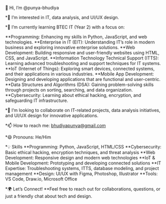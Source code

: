 👋 Hi, I’m @punya-bhudiya

*👀 I’m interested in IT, data analysis, and UI/UX design.

*🌱 I’m currently learning BTEC IT (Year 2) with a focus on:

**Programming: Enhancing my skills in Python, JavaScript, and web technologies.
**Enterprise in IT (EIT): Understanding IT’s role in modern business and exploring innovative enterprise solutions.
**Web Development: Building responsive and user-friendly websites using HTML, CSS, and JavaScript.
**Information Technology Technical Support (ITTS): Learning advanced troubleshooting and support techniques for IT systems.
**IoT (Internet of Things): Exploring smart devices, connected systems, and their applications in various industries.
**Mobile App Development: Designing and developing applications that are functional and user-centric.
**Data Structures and Algorithms (DSA): Gaining problem-solving skills through projects on sorting, searching, and data organization.
**Cybersecurity: Learning about ethical hacking, encryption, and safeguarding IT infrastructure.

*💞️ I’m looking to collaborate on IT-related projects, data analysis initiatives, and UI/UX design for innovative applications.

*📫 How to reach me: bhudiyapunya@gmail.com

*😄 Pronouns: He/Him

*💡 Skills
**Programming: Python, JavaScript, HTML/CSS
**Cybersecurity: Basic ethical hacking, encryption techniques, and threat analysis
**Web Development: Responsive design and modern web technologies
**IoT & Mobile Development: Prototyping and developing connected solutions
**IT Expertise: Troubleshooting systems, ITTS, database modeling, and project management
**Design: UI/UX with Figma, Photoshop, Illustrator
**Tools: VS Code, Draw.io, Microsoft Office

*🌍 Let’s Connect!
**Feel free to reach out for collaborations, questions, or just a friendly chat about tech and design.
